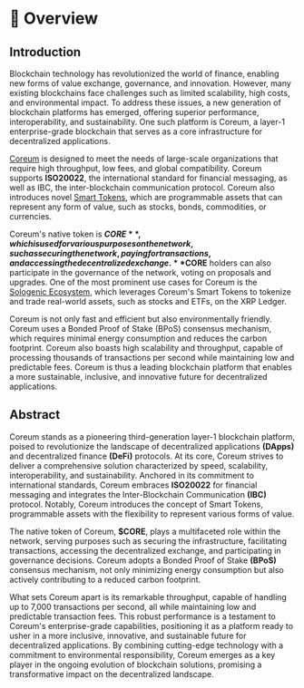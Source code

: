 # 🔭 Overview

## Introduction

Blockchain technology has revolutionized the world of finance, enabling new forms of value exchange, governance, and innovation. However, many existing blockchains face challenges such as limited scalability, high costs, and environmental impact. To address these issues, a new generation of blockchain platforms has emerged, offering superior performance, interoperability, and sustainability. One such platform is Coreum, a layer-1 enterprise-grade blockchain that serves as a core infrastructure for decentralized applications.

[Coreum](https://www.coreum.com/) is designed to meet the needs of large-scale organizations that require high throughput, low fees, and global compatibility. Coreum supports **ISO20022**, the international standard for financial messaging, as well as IBC, the inter-blockchain communication protocol. Coreum also introduces novel [Smart Tokens](https://www.coreum.com/smart-tokens), which are programmable assets that can represent any form of value, such as stocks, bonds, commodities, or currencies.

Coreum's native token is **$CORE**, which is used for various purposes on the network, such as securing the network, paying for transactions, and accessing the decentralized exchange. **$CORE** holders can also participate in the governance of the network, voting on proposals and upgrades. One of the most prominent use cases for Coreum is the [Sologenic Ecosystem](https://www.sologenic.com/), which leverages Coreum's Smart Tokens to tokenize and trade real-world assets, such as stocks and ETFs, on the XRP Ledger.

Coreum is not only fast and efficient but also environmentally friendly. Coreum uses a Bonded Proof of Stake (BPoS) consensus mechanism, which requires minimal energy consumption and reduces the carbon footprint. Coreum also boasts high scalability and throughput, capable of processing thousands of transactions per second while maintaining low and predictable fees. Coreum is thus a leading blockchain platform that enables a more sustainable, inclusive, and innovative future for decentralized applications.

## Abstract

Coreum stands as a pioneering third-generation layer-1 blockchain platform, poised to revolutionize the landscape of decentralized applications **(DApps)** and decentralized finance **(DeFi)** protocols. At its core, Coreum strives to deliver a comprehensive solution characterized by speed, scalability, interoperability, and sustainability. Anchored in its commitment to international standards, Coreum embraces **ISO20022** for financial messaging and integrates the Inter-Blockchain Communication **(IBC)** protocol. Notably, Coreum introduces the concept of Smart Tokens, programmable assets with the flexibility to represent various forms of value.

The native token of Coreum, **$CORE**, plays a multifaceted role within the network, serving purposes such as securing the infrastructure, facilitating transactions, accessing the decentralized exchange, and participating in governance decisions. Coreum adopts a Bonded Proof of Stake **(BPoS)** consensus mechanism, not only minimizing energy consumption but also actively contributing to a reduced carbon footprint.

What sets Coreum apart is its remarkable throughput, capable of handling up to 7,000 transactions per second, all while maintaining low and predictable transaction fees. This robust performance is a testament to Coreum's enterprise-grade capabilities, positioning it as a platform ready to usher in a more inclusive, innovative, and sustainable future for decentralized applications. By combining cutting-edge technology with a commitment to environmental responsibility, Coreum emerges as a key player in the ongoing evolution of blockchain solutions, promising a transformative impact on the decentralized landscape.
